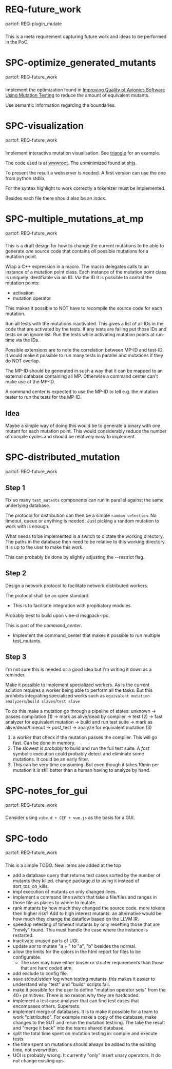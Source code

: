 # REQ-future_work
partof: REQ-plugin_mutate
###
This is a meta requirement capturing future work and ideas to be performed in
the PoC.

# SPC-optimize_generated_mutants
partof: REQ-future_work
###
Implement the optimization found in [Improving Quality of Avionics Software Using Mutation Testing](http://liu.diva-portal.org/smash/record.jsf?pid=diva2%3A707336&dswid=-3612) to reduce the amount of equivalent mutants.

Use semantic information regarding the boundaries.

# SPC-visualization
partof: REQ-future_work
###
Implement interactive mutation visualisation.
See [triangle](http://john-tornblom.github.io/llvm-p86/triangle/) for an example.

The code used is at [wwwroot](https://github.com/john-tornblom/llvm-p86/tree/master/wwwroot).
The unminimized found at [shjs](http://shjs.sourceforge.net/).

To present the result a webserver is needed.
A first version can use the one from python stdlib.

For the syntax highlight to work correctly a tokenizer must be implemented.

Besides each file there should also be an _index_.

# SPC-multiple_mutations_at_mp
partof: REQ-future_work
###
This is a draft design for how to change the current mutations to be able to
generate _one_ source code that contains _all_ possible mutations for a
mutation point.

Wrap a C++ expression in a macro.
The macro delegates calls to an instance of a mutation point class.
Each instance of the mutation point class is uniquely identifiable via an ID.
Via the ID it is possible to control the mutation points:
 - activation
 - mutation operator

This makes it possible to NOT have to recompile the source code for each mutation.

Run all tests with the mutations inactivated.
This gives a list of all IDs in the code that are activated by the tests.
If any tests are failing put those IDs and tests on an ignore list.
Run the tests while activating mutation points at run-time via the IDs.

Possible extensions are to note the correlation between MP-ID and test-ID.
It would make it possible to run many tests in parallel and mutations if they
do NOT overlap.

The MP-ID should be generated in such a way that it can be mapped to an
external database containing all MP. Otherwise a command center can't make use
of the MP-ID.

A command center is expected to use the MP-ID to tell e.g. the mutation tester
to run the tests for the MP-ID.

## Idea

Maybe a simple way of doing this would be to generate a binary with *one* mutant for each mutation point. This would considerably reduce the number of compile cycles and should be relatively easy to implement.

# SPC-distributed_mutation
partof: REQ-future_work
###

## Step 1
Fix so many `test_mutants` components can run in parallel against the same underlying database.

The protocol for distribution can then be a simple `random selection`.
No timeout, queue or anything is needed. Just picking a random mutation to work with is enough.

What needs to be implemented is a switch to dictate the working directory.
The paths in the database then need to be relative to this working directory.
It is up to the user to make this _work_.

This can probably be done by slightly adjusting the --restrict flag.

## Step 2
Design a network protocol to facilitate network distributed workers.

The protocol shall be an open standard.
 * This is to facilitate integration with propitiatory modules.

Probably best to build upon vibe-d msgpack-rpc.

This is part of the _command_center_.
 * Implement the command_center that makes it possible to run multiple test_mutants.

## Step 3
I'm not sure this is needed or a good idea but I'm writing it down as a reminder.

Make it possible to implement specialized workers.
As is the current solution requires a worker being able to perform all the tasks.
But this prohibits integrating specialized works such as `equivalent mutation analyzers`/`build slaves`/`test slave`

To do this make a mutation go through a pipeline of states:
unknown
    -> passes compilation (1)
        -> mark as alive/dead by compiler
    -> test (2)
        -> fast analyzer for equivalent mutation
        -> build and run test suite
        -> mark as alive/dead/timeout
    -> post_test
        -> analyze for equivalent mutation (3)
1. a worker that check if the mutation passes the compiler. This will go fast. Can be done in memory.
2. The slowest is _probably_ to build and run the full test suite.
    A _fast_ symbolic execution could probably detect and eliminate some mutations.
    It could be an early filter.
3. This can be very time consuming.
    But even though it takes 10min per mutation it is still better than a human having to analyze by hand.

# SPC-notes_for_gui
partof: REQ-future_work
###

Consider using `vibe.d + CEF + vue.js` as the basis for a GUI.

# SPC-todo
partof: REQ-future_work
###
This is a simple TODO.
New items are added at the top

 * add a database query that returns test cases sorted by the number of mutants they killed.
   change package.d to using it instead of sort_tcs_on_kills.
 * impl execution of mutants on only changed lines.
 * implement a command line switch that take a file/files and ranges in those file as places to where to mutate.
 * rank mutants by how much they changed the source code. more tokens then higher risk? Add to high interest mutants.
   an alternative would be how much they change the dataflow based on the LLVM IR.
 * speedup retesting of timeout mutants by only resetting those that are "newly" found.
   This must handle the case where the instance is restarted.
 * inactivate unused parts of UOI.
 * update aor to mutate "a + " to "a", "b" besides the normal.
 * allow the limits for the colors in the html report for files to be configurable.
    * The user may have either looser or stricter requirements than those that are hard coded atm.
 * add exclude to config file.
 * save stdout/stderr log when testing mutants. this makes it easier to understand why "test" and "build" scripts fail.
 * make it possible for the user to define "mutation operator sets" from the 40+ primitives. There is no reason why they are hardcoded.
 * implement a test case analyser that can find test cases that encompases others. Supersets.
 * implement merge of databases. It is to make it possible for a team to work "distributed".
   For example make a copy of the database, make changes to the SUT and rerun the mutation testning.
   The take the result and "merge it back" into the teams shared database.
 * split the total time spent on mutation testing in: compile and execute tests
 * the time spent on mutations should always be added to the existing time, not overwritten.
 * UOI is probably wrong. It currently "only" insert unary operators. It do not change existing ops.

